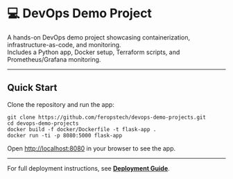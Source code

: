 # 💻 DevOps Demo Project

A hands-on DevOps demo project showcasing containerization, infrastructure-as-code, and monitoring.  
Includes a Python app, Docker setup, Terraform scripts, and Prometheus/Grafana monitoring.

---

## Quick Start

Clone the repository and run the app:

```shell
git clone https://github.com/feropstech/devops-demo-projects.git
cd devops-demo-projects
docker build -f docker/Dockerfile -t flask-app .
docker run -ti -p 8080:5000 flask-app
```

Open [http://localhost:8080](http://localhost:8080) in your browser to see the app.

---

For full deployment instructions, see **[Deployment Guide](docs/deployment_guide.md)**.
